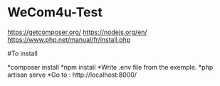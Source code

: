 # WeCom4u-Test

https://getcomposer.org/
https://nodejs.org/en/
https://www.php.net/manual/fr/install.php

#To install 

*composer install
*npm install
*Write .env file from the exemple.
*php artisan serve
*Go to : http://localhost:8000/